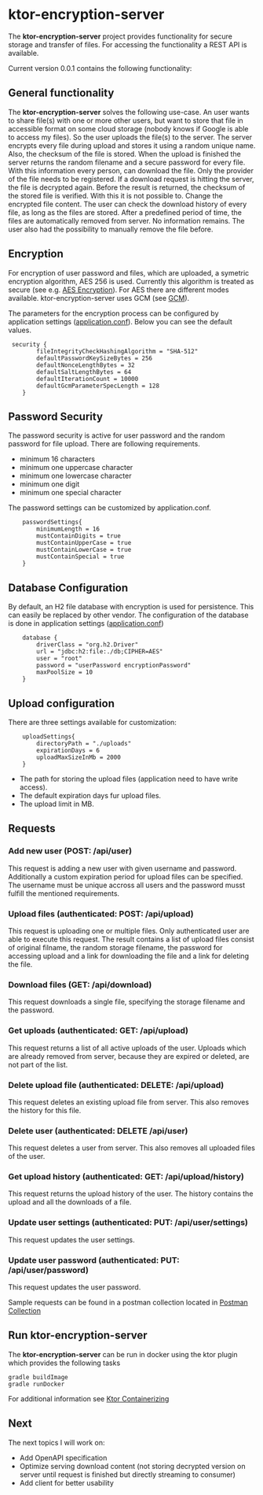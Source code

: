 # ktor-encryption-server

The **ktor-encryption-server** project provides functionality for secure storage and transfer of files. For accessing the functionality a REST API is available.

Current version 0.0.1 contains the following functionality:

## General functionality
The **ktor-encryption-server** solves the following use-case. An user wants to share file(s) with one or more
other users, but want to store that file in accessible format on some cloud storage (nobody knows
if Google is able to access my files). So the user uploads the file(s) to the server. The server encrypts every
file during upload and stores it using a random unique name. Also, the checksum of the file is stored. When
the upload is finished the server returns the random filename and a secure password for every file. With
this information every person, can download the file. Only the provider of the file needs to be 
registered. If a download request is hitting the server, the file is decrypted again. Before the result is returned, 
the checksum of the stored file is verified. With this it is not possible to. Change the encrypted file content.
The user can check the download history of every file, as long as the files are stored. After a predefined period
of time, the files are automatically removed from server. No information remains. The user also had the possibility
to manually remove the file before. 

## Encryption 
For encryption of user password and files, which are uploaded, a symetric encryption algorithm,  AES 256 is used. Currently this algorithm
is treated as secure (see e.g. [AES Encryption]([https://www.clickssl.net/blog/256-bit-encryption)). For AES there are different modes available. ktor-encryption-server
uses  GCM (see [GCM](https://csrc.nist.rip/groups/ST/toolkit/BCM/documents/proposedmodes/gcm/gcm-spec.pdf&ved=2ahUKEwjfgvOrnuX6AhVnwAIHHVoiB34QFnoECEsQAQ&usg=AOvVaw1_5XL9BOHPgCHR9qPGEI0I)).

The parameters for the encryption process can be configured by application settings ([application.conf](src/main/resources/application.conf)). Below
you can see the default values.

```
 security {
        fileIntegrityCheckHashingAlgorithm = "SHA-512"
        defaultPasswordKeySizeBytes = 256
        defaultNonceLengthBytes = 32
        defaultSaltLengthBytes = 64
        defaultIterationCount = 10000
        defaultGcmParameterSpecLength = 128
    }
 ```

## Password Security
The password security is active for user password and the random password for file upload.
There are following requirements.
- minimum 16 characters
- minimum one uppercase character
- minimum one lowercase character
- minimum one digit
- minimum one special character

The password settings can be customized by application.conf.

```
    passwordSettings{
        minimumLength = 16
        mustContainDigits = true
        mustContainUpperCase = true
        mustContainLowerCase = true
        mustContainSpecial = true
    }
```

## Database Configuration
By default, an H2 file database with encryption is used for persistence. This can easily be replaced by other vendor. The configuration of the database is 
done in application settings ([application.conf](src/main/resources/application.conf))

```
    database {
        driverClass = "org.h2.Driver"
        url = "jdbc:h2:file:./db;CIPHER=AES"
        user = "root"
        password = "userPassword encryptionPassword"
        maxPoolSize = 10
    }   
```
## Upload configuration
There are three settings available for customization:
```
    uploadSettings{
        directoryPath = "./uploads"
        expirationDays = 6
        uploadMaxSizeInMb = 2000
    }
```
- The path for storing the upload files (application need to have write access).
- The default expiration days fur upload files.
- The upload limit in MB.

## Requests

### Add new user (POST: /api/user)

This request is adding a new user with given username and password. Additionally a custom expiration period for upload files can be specified.
The username must be unique accross all users and the password musst fulfill the mentioned
requirements.

### Upload files (authenticated: POST: /api/upload)

This request is uploading one or multiple files. Only authenticated user are able to execute this request. The result contains a list of upload files consist of original 
filname, the random storage filename, the password for accessing upload and a link for downloading the file and a link for deleting the file.

### Download files (GET: /api/download)

This request downloads a single file, specifying the storage filename and the password.

### Get uploads (authenticated: GET: /api/upload)

This request returns a list of all active uploads of the user. Uploads which are already removed from server, because they are expired or deleted, 
are not part of the list.

### Delete upload file (authenticated: DELETE: /api/upload)

This request deletes an existing upload file from server. This also removes the history for this file.

### Delete user (authenticated: DELETE /api/user)

This request deletes a user from server. This also removes all uploaded files of the user.

### Get upload history (authenticated: GET: /api/upload/history)

This request returns the upload history of the user. The history contains the upload and all the downloads of a file.

### Update user settings (authenticated: PUT: /api/user/settings)

This request updates the user settings.

### Update user password (authenticated: PUT: /api/user/password)

This request updates the user password.


Sample requests can be found in a postman collection located in [Postman Collection](postman/KtorEncryptionServer.postman_collection.json)

## Run ktor-encryption-server
The **ktor-encryption-server** can be run in docker using the ktor plugin which provides the following
tasks

```
gradle buildImage
gradle runDocker
```

For additional information see [Ktor Containerizing](https://ktor.io/docs/docker.html#name-tag)

## Next

The next topics I will work on:
- Add OpenAPI specification
- Optimize serving download content (not storing decrypted version on server until request is finished but directly streaming to consumer)
- Add client for better usability